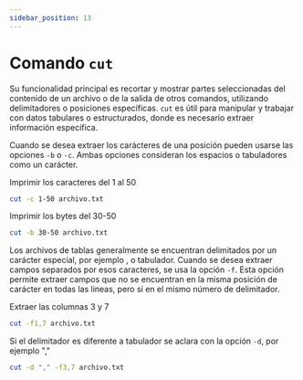 ```yaml
---
sidebar_position: 13
---
```


# Comando `cut`
Su funcionalidad principal es recortar y mostrar partes seleccionadas del contenido de un archivo o de la salida de otros comandos, utilizando delimitadores o posiciones específicas. `cut` es útil para manipular y trabajar con datos tabulares o estructurados, donde es necesario extraer información específica.

Cuando se desea extraer los carácteres de una posición pueden usarse las opciones `-b` o `-c`. Ambas opciones consideran los espacios o tabuladores como un carácter.

Imprimir los caracteres del 1 al 50

```bash
cut -c 1-50 archivo.txt
```

Imprimir los bytes del 30-50

```bash
cut -b 30-50 archivo.txt  
```

Los archivos de tablas generalmente se encuentran delimitados por un carácter especial, por ejemplo , o tabulador. Cuando se desea extraer campos separados por esos caracteres, se usa la opción `-f`. Esta opción permite extraer campos que no se encuentran en la misma posición de carácter en todas las lineas, pero sí en el mismo número de delimitador.

Extraer las columnas 3 y 7

```bash
cut -f1,7 archivo.txt  
```

Si el delimitador es diferente a tabulador se aclara con la opción `-d`, por ejemplo ","

```bash
cut -d "," -f3,7 archivo.txt 
```
